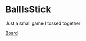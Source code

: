 # BallIsStick
Just a small game I tossed together

[Board](https://github.com/users/nornaro/projects/3/views/1)

